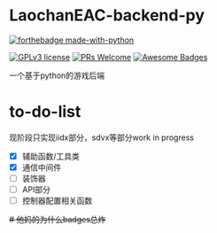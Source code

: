 # LaochanEAC-backend-py

[![forthebadge made-with-python](http://ForTheBadge.com/images/badges/made-with-python.svg)](https://www.python.org/)

[![GPLv3 license](https://img.shields.io/badge/License-AGPL3.0-blue.svg)](/LICENSE)
[![PRs Welcome](https://img.shields.io/badge/PRs-welcome-brightgreen.svg?style=flat-square)](http://makeapullrequest.com)
[![Awesome Badges](https://img.shields.io/badge/badges-awesome-green.svg)](https://github.com/Naereen/badges)

一个基于python的游戏后端

# to-do-list

现阶段只实现iidx部分，sdvx等部分work in progress

- [x] 辅助函数/工具类
- [x] 通信中间件
- [ ] 装饰器
- [ ] API部分
- [ ] 控制器配置相关函数

~~# 他妈的为什么badges总炸~~
